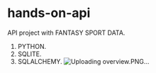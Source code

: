 # hands-on-api
API project with FANTASY SPORT DATA.
1. PYTHON.
2. SQLITE.
3. SQLALCHEMY.
![Uploading overview.PNG…]()
